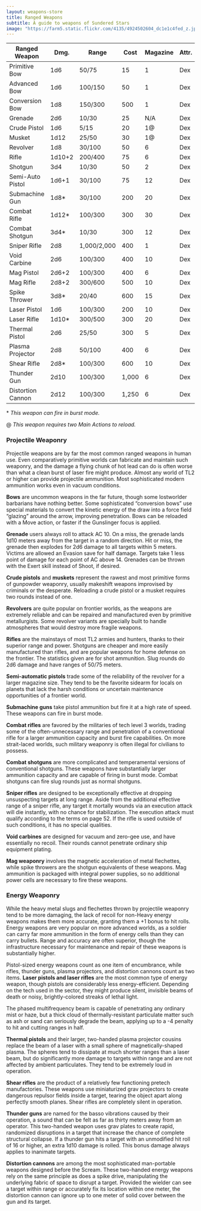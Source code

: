```yaml
---
layout: weapons-store
title: Ranged Weapons
subtitle: A guide to weapons of Sundered Stars
image: "https://farm5.static.flickr.com/4135/4924502604_dc1e1c4fed_z.jpg"
---
```


<table class="cyberware-table">
    <thead>
        <tr>
            <th>Ranged Weapon</th>
            <th>Dmg.</th>
            <th>Range</th>
            <th>Cost</th>
            <th>Magazine</th>
            <th>Attr.</th>
            <th>Enc</th>
            <th>TL</th>
        </tr>
    </thead>
    <tbody>
        <tr>
            <td>Primitive Bow</td>
            <td>1d6</td>
            <td>50/75</td>
            <td>15</td>
            <td>1</td>
            <td>Dex</td>
            <td>2</td>
            <td>1</td>
        </tr>
        <tr>
            <td>Advanced Bow</td>
            <td>1d6</td>
            <td>100/150</td>
            <td>50</td>
            <td>1</td>
            <td>Dex</td>
            <td>2</td>
            <td>3</td>
        </tr>
        <tr>
            <td>Conversion Bow</td>
            <td>1d8</td>
            <td>150/300</td>
            <td>500</td>
            <td>1</td>
            <td>Dex</td>
            <td>2</td>
            <td>4</td>
        </tr>
        <tr>
            <td>Grenade</td>
            <td>2d6</td>
            <td>10/30</td>
            <td>25</td>
            <td>N/A</td>
            <td>Dex</td>
            <td>1</td>
            <td>3</td>
        </tr>
        <tr>
            <td>Crude Pistol</td>
            <td>1d6</td>
            <td>5/15</td>
            <td>20</td>
            <td>1@</td>
            <td>Dex</td>
            <td>1</td>
            <td>2</td>
        </tr>
        <tr>
            <td>Musket</td>
            <td>1d12</td>
            <td>25/50</td>
            <td>30</td>
            <td>1@</td>
            <td>Dex</td>
            <td>2</td>
            <td>2</td>
        </tr>
        <tr>
            <td>Revolver</td>
            <td>1d8</td>
            <td>30/100</td>
            <td>50</td>
            <td>6</td>
            <td>Dex</td>
            <td>1</td>
            <td>2</td>
        </tr>
        <tr>
            <td>Rifle</td>
            <td>1d10+2</td>
            <td>200/400</td>
            <td>75</td>
            <td>6</td>
            <td>Dex</td>
            <td>2</td>
            <td>2</td>
        </tr>
        <tr>
            <td>Shotgun</td>
            <td>3d4</td>
            <td>10/30</td>
            <td>50</td>
            <td>2</td>
            <td>Dex</td>
            <td>2</td>
            <td>2</td>
        </tr>
        <tr>
            <td>Semi-Auto Pistol</td>
            <td>1d6+1</td>
            <td>30/100</td>
            <td>75</td>
            <td>12</td>
            <td>Dex</td>
            <td>1</td>
            <td>3</td>
        </tr>
        <tr>
            <td>Submachine Gun</td>
            <td>1d8*</td>
            <td>30/100</td>
            <td>200</td>
            <td>20</td>
            <td>Dex</td>
            <td>1</td>
            <td>3</td>
        </tr>
        <tr>
            <td>Combat Rifle</td>
            <td>1d12*</td>
            <td>100/300</td>
            <td>300</td>
            <td>30</td>
            <td>Dex</td>
            <td>2</td>
            <td>3</td>
        </tr>
        <tr>
            <td>Combat Shotgun</td>
            <td>3d4*</td>
            <td>10/30</td>
            <td>300</td>
            <td>12</td>
            <td>Dex</td>
            <td>2</td>
            <td>3</td>
        </tr>
        <tr>
            <td>Sniper Rifle</td>
            <td>2d8</td>
            <td>1,000/2,000</td>
            <td>400</td>
            <td>1</td>
            <td>Dex</td>
            <td>2</td>
            <td>3</td>
        </tr>
        <tr>
            <td>Void Carbine</td>
            <td>2d6</td>
            <td>100/300</td>
            <td>400</td>
            <td>10</td>
            <td>Dex</td>
            <td>2</td>
            <td>4</td>
        </tr>
        <tr>
            <td>Mag Pistol</td>
            <td>2d6+2</td>
            <td>100/300</td>
            <td>400</td>
            <td>6</td>
            <td>Dex</td>
            <td>1</td>
            <td>4</td>
        </tr>
        <tr>
            <td>Mag Rifle</td>
            <td>2d8+2</td>
            <td>300/600</td>
            <td>500</td>
            <td>10</td>
            <td>Dex</td>
            <td>2</td>
            <td>4</td>
        </tr>
        <tr>
            <td>Spike Thrower</td>
            <td>3d8*</td>
            <td>20/40</td>
            <td>600</td>
            <td>15</td>
            <td>Dex</td>
            <td>2</td>
            <td>4</td>
        </tr>
        <tr>
            <td>Laser Pistol</td>
            <td>1d6</td>
            <td>100/300</td>
            <td>200</td>
            <td>10</td>
            <td>Dex</td>
            <td>1</td>
            <td>4</td>
        </tr>
        <tr>
            <td>Laser Rifle</td>
            <td>1d10*</td>
            <td>300/500</td>
            <td>300</td>
            <td>20</td>
            <td>Dex</td>
            <td>2</td>
            <td>4</td>
        </tr>
        <tr>
            <td>Thermal Pistol</td>
            <td>2d6</td>
            <td>25/50</td>
            <td>300</td>
            <td>5</td>
            <td>Dex</td>
            <td>1</td>
            <td>4</td>
        </tr>
        <tr>
            <td>Plasma Projector</td>
            <td>2d8</td>
            <td>50/100</td>
            <td>400</td>
            <td>6</td>
            <td>Dex</td>
            <td>2</td>
            <td>4</td>
        </tr>
        <tr>
            <td>Shear Rifle</td>
            <td>2d8*</td>
            <td>100/300</td>
            <td>600</td>
            <td>10</td>
            <td>Dex</td>
            <td>2</td>
            <td>5</td>
        </tr>
        <tr>
            <td>Thunder Gun</td>
            <td>2d10</td>
            <td>100/300</td>
            <td>1,000</td>
            <td>6</td>
            <td>Dex</td>
            <td>2</td>
            <td>5</td>
        </tr>
        <tr>
            <td>Distortion Cannon</td>
            <td>2d12</td>
            <td>100/300</td>
            <td>1,250</td>
            <td>6</td>
            <td>Dex</td>
            <td>2</td>
            <td>5</td>
        </tr>
    </tbody>
</table>
<p>* <em>This weapon can fire in burst mode.</em></p>
<p>@ <em>This weapon requires two Main Actions to reload.</em></p>

### Projectile Weaponry

Projectile weapons are by far the most common ranged weapons in human use. Even comparatively primitive worlds can fabricate and maintain such weaponry, and the damage a flying chunk of hot lead can do is often worse than what a clean burst of laser fire might produce. Almost any world of TL2 or higher can provide projectile ammunition. Most sophisticated modern ammunition works even in vacuum conditions.

**Bows** are uncommon weapons in the far future, though some lostworlder barbarians have nothing better. Some sophisticated “conversion bows” use special materials to convert the kinetic energy of the draw into a force field “glazing” around the arrow, improving penetration. Bows can be reloaded with a Move action, or faster if the Gunslinger focus is applied.

**Grenade** users always roll to attack AC 10. On a miss, the grenade lands 1d10 meters away from the target in a random direction. Hit or miss, the grenade then explodes for 2d6 damage to all targets within 5 meters. Victims are allowed an Evasion save for half damage. Targets take 1 less point of damage for each point of AC above 14. Grenades can be thrown with the Exert skill instead of Shoot, if desired.

**Crude pistols** and **muskets** represent the rawest and most primitive forms of gunpowder weaponry, usually makeshift weapons improvised by criminals or the desperate. Reloading a crude pistol or a musket requires two rounds instead of one.

**Revolvers** are quite popular on frontier worlds, as the weapons are extremely reliable and can be repaired and manufactured even by primitive metallurgists. Some revolver variants are specially built to handle atmospheres that would destroy more fragile weapons.

**Rifles** are the mainstays of most TL2 armies and hunters, thanks to their superior range and power. Shotguns are cheaper and more easily manufactured than rifles, and are popular weapons for home defense on the frontier. The statistics given are for shot ammunition. Slug rounds do 2d6 damage and have ranges of 50/75 meters.

**Semi-automatic pistols** trade some of the reliability of the revolver for a larger magazine size. They tend to be the favorite sidearm for locals on planets that lack the harsh conditions or uncertain maintenance opportunities of a frontier world.

**Submachine guns** take pistol ammunition but fire it at a high rate of speed. These weapons can fire in burst mode.

**Combat rifles** are favored by the militaries of tech level 3 worlds, trading some of the often-unnecessary range and penetration of a conventional rifle for a larger ammunition capacity and burst fire capabilities. On more strait-laced worlds, such military weaponry is often illegal for civilians to possess.

**Combat shotguns** are more complicated and temperamental versions of conventional shotguns. These weapons have substantially larger ammunition capacity and are capable of firing in burst mode. Combat shotguns can fire slug rounds just as normal shotguns.

**Sniper rifles** are designed to be exceptionally effective at dropping unsuspecting targets at long range. Aside from the additional effective range of a sniper rifle, any target it mortally wounds via an execution attack will die instantly, with no chance for stabilization. The execution attack must qualify according to the terms on page 52. If the rifle is used outside of such conditions, it has no special qualities.

**Void carbines** are designed for vacuum and zero-gee use, and have essentially no recoil. Their rounds cannot penetrate ordinary ship equipment plating.

**Mag weaponry** involves the magnetic acceleration of metal flechettes, while spike throwers are the shotgun equivalents of these weapons. Mag ammunition is packaged with integral power supplies, so no additional power cells are necessary to fire these weapons.

### Energy Weaponry

While the heavy metal slugs and flechettes thrown by projectile weaponry tend to be more damaging, the lack of recoil for non-Heavy energy weapons makes them more accurate, granting them a +1 bonus to hit rolls. Energy weapons are very popular on more advanced worlds, as a soldier can carry far more ammunition in the form of energy cells than they can carry bullets. Range and accuracy are often superior, though the infrastructure necessary for maintenance and repair of these weapons is substantially higher.

Pistol-sized energy weapons count as one item of encumbrance, while rifles, thunder guns, plasma projectors, and distortion cannons count as two items. **Laser pistols and laser rifles** are the most common type of energy weapon, though pistols are considerably less energy-efficient. Depending on the tech used in the sector, they might produce silent, invisible beams of death or noisy, brightly-colored streaks of lethal light.

The phased multifrequency beam is capable of penetrating any ordinary mist or haze, but a thick cloud of thermally-resistant particulate matter such as ash or sand can seriously degrade the beam, applying up to a -4 penalty to hit and cutting ranges in half.

**Thermal pistols** and their larger, two-handed plasma projector cousins replace the beam of a laser with a small sphere of magnetically-shaped plasma. The spheres tend to dissipate at much shorter ranges than a laser beam, but do significantly more damage to targets within range and are not affected by ambient particulates. They tend to be extremely loud in operation.

**Shear rifles** are the product of a relatively few functioning pretech manufactories. These weapons use miniaturized grav projectors to create dangerous repulsor fields inside a target, tearing the object apart along perfectly smooth planes. Shear rifles are completely silent in operation.

**Thunder guns** are named for the basso vibrations caused by their operation, a sound that can be felt as far as thirty meters away from an operator. This two-handed weapon uses grav plates to create rapid, randomized disruptions in a target that increase the chance of complete structural collapse. If a thunder gun hits a target with an unmodified hit roll of 16 or higher, an extra 1d10 damage is rolled. This bonus damage always applies to inanimate targets.

**Distortion cannons** are among the most sophisticated man-portable weapons designed before the Scream. These two-handed energy weapons rely on the same principle as does a spike drive, manipulating the underlying fabric of space to disrupt a target. Provided the wielder can see a target within range or accurately fix its location within one meter, the distortion cannon can ignore up to one meter of solid cover between the gun and its target.
